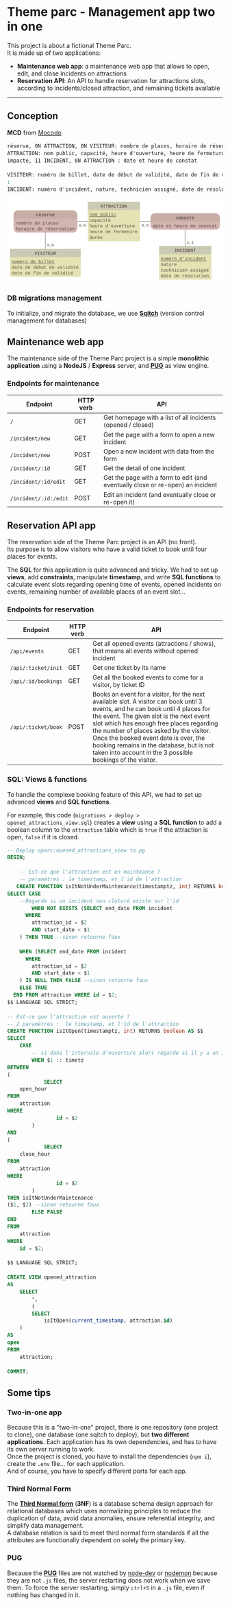 # Theme parc - Management app two in one

This project is about a fictional Theme Parc.  
It is made up of two applications:

- **Maintenance web app**: a maintenance web app that allows to open, edit, and close incidents on attractions
- **Reservation API**: An API to handle reservation for attractions slots, according to incidents/closed attraction, and remaining tickets available

------------------------

## Conception

**MCD** from [Mocodo](http://mocodo.wingi.net/)

```cmd
réserve, 0N ATTRACTION, 0N VISITEUR: nombre de places, horaire de réservation
ATTRACTION: nom public, capacité, heure d'ouverture, heure de fermeture, durée
impacte, 11 INCIDENT, 0N ATTRACTION : date et heure de constat

VISITEUR: numéro de billet, date de début de validité, date de fin de validité
:
INCIDENT: numéro d'incident, nature, technicien assigné, date de résolution

```

![MCD](./conception/oparc.svg)

### DB migrations management

To initialize, and migrate the database, we use **[Sqitch](https://sqitch.org/)** (version control management for databases)

## Maintenance web app

The maintenance side of the Theme Parc project is a simple **monolithic application** using a **NodeJS** / **Express** server, and **[PUG](https://pugjs.org/)** as view engine.

### Endpoints for maintenance

| Endpoint | HTTP verb | API |
|---|---|---|
| `/` | GET  | Get homepage with a list of all incidents (opened / closed) |
| `/incident/new` | GET | Get the page with a form to open a new incident |
| `/incident/new` | POST | Open a new incident with data from the form |
| `/incident/:id` | GET | Get the detail of one incident |
| `/incident/:id/edit` | GET | Get the page with a form to edit (and eventually close or re-open) an incident |
| `/incident/:id:/edit` | POST | Edit an incident (and eventually close or re-open it) |

## Reservation API app

The reservation side of the Theme Parc project is an API (no front).  
Its purpose is to allow visitors who have a valid ticket to book until four places for events.

The **SQL** for this application is quite advanced and tricky. We had to set up **views**, add **constraints**, manipulate **timestamp**, and write **SQL functions** to calculate event slots regarding opening time of events, opened incidents on events, remaining number of available places of an event slot...

### Endpoints for reservation

| Endpoint | HTTP verb | API |
|---|---|---|
| `/api/events` | GET  | Get all opened events (attractions / shows), that means all events without opened incident |
| `/api/:ticket/init` | GET | Get one ticket by its name |
| `/api/:id/bookings` | GET | Get all the booked events to come for a visitor, by ticket ID |
| `/api/:ticket/book` | POST | Books an event for a visitor, for the next available slot. A visitor can book until 3 events, and he can book until 4 places for the event. The given slot is the next event slot which has enough free places regarding the number of places asked by the visitor.  <br>Once the booked event date is over, the booking remains in the database, but is not taken into account in the 3 possible bookings of the visitor. |

### SQL: Views & functions

To handle the complexe booking feature of this API, we had to set up advanced **views** and **SQL functions**.

For example, this code (`migrations > deploy > opened_attractions_view.sql`) creates a **view** using a **SQL function** to add a boolean column to the `attraction` table which is `true` if the attraction is open, `false` if it is closed.

```sql
-- Deploy oparc:opened_attractions_view to pg
BEGIN;

    -- Est-ce que l'attraction est en mainteance ?
    -- paramètres : le timestamp, et l'id de l'attraction
   CREATE FUNCTION isItNotUnderMaintenance(timestamptz, int) RETURNS boolean AS $$
SELECT CASE
    --Regarde si un incident non cloturé existe sur l'id
	    WHEN NOT EXISTS (SELECT end_date FROM incident
      WHERE
        attraction_id = $2
        AND start_date < $1
    ) THEN TRUE --sinon retourne faux
	
    WHEN (SELECT end_date FROM incident
      WHERE
        attraction_id = $2
        AND start_date < $1
    ) IS NULL THEN FALSE --sinon retourne faux
    ELSE TRUE
  END FROM attraction WHERE id = $2;
$$ LANGUAGE SQL STRICT;

-- Est-ce que l'attraction est ouverte ?
-- 2 paramètres :  le timestamp, et l'id de l'attraction
CREATE FUNCTION isItOpen(timestamptz, int) RETURNS boolean AS $$
SELECT
    CASE
        -- si dans l'intervale d'ouverture alors regarde si il y a un incident en cours ou non grâce à l'appel de la function isUnderMaint
        WHEN $1 :: timetz
BETWEEN
(
            SELECT
    open_hour
FROM
    attraction
WHERE
                id = $2
        )
AND
(
            SELECT
    close_hour
FROM
    attraction
WHERE
                id = $2
        )
THEN isItNotUnderMaintenance
($1, $2) --sinon retourne faux
        ELSE FALSE
END
FROM
    attraction
WHERE
    id = $2;

$$ LANGUAGE SQL STRICT;

CREATE VIEW opened_attraction
AS
    SELECT
        *,
        (
        SELECT
            isItOpen(current_timestamp, attraction.id)
    )
AS
open
FROM
    attraction;

COMMIT;
```

## Some tips

### Two-in-one app

Because this is a "two-in-one" project, there is one repository (one project to clone), one database (one sqitch to deploy), but **two different applications**. Each application has its own dependencies, and has to have its own server running to work.  
Once the project is cloned, you have to install the dependencies (`npm i`), create the `.env` file... for each application.  
And of course, you have to specify different ports for each app.

### Third Normal Form

The **[Third Normal form](https://en.wikipedia.org/wiki/Third_normal_form)** (**3NF**) is a database schema design approach for relational databases which uses normalizing principles to reduce the duplication of data, avoid data anomalies, ensure referential integrity, and simplify data management.  
A database relation is said to meet third normal form standards if all the attributes are functionally dependent on solely the primary key.

### PUG

Because the **[PUG](https://pugjs.org/api/getting-started.html)** files are not watched by [node-dev](https://www.npmjs.com/package/node-dev) or [nodemon](https://www.npmjs.com/package/nodemon) because they are not `.js` files, the server restarting does not work when we save them. To force the server restarting, simply `ctrl+S` in a `.js` file, even if nothing has changed in it.
